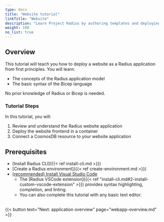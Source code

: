 ```yaml
---
type: docs
title: "Website tutorial"
linkTitle: "Website"
description: "Learn Project Radius by authoring templates and deploying a working website with a database."
weight: 100
no_list: true
---
```


## Overview

This tutorial will teach you how to deploy a website as a Radius application from first principles. You will learn:  

- The concepts of the Radius application model 
- The basic syntax of the Bicep language 

No prior knowledge of Radius or Bicep is needed.

### Tutorial Steps
In this tutorial, you will:
1. Review and understand the Radius website application
1. Deploy the website frontend in a container
1. Connect a CosmosDB resource to your website application

## Prerequisites

- [Install Radius CLI]({{< ref install-cli.md >}})
- [Create a Radius environment]({{< ref create-environment.md >}})
- [(recommended) Install Visual Studio Code](https://code.visualstudio.com/)
   - The [Radius VSCode extension]({{< ref "install-cli.md#2-install-custom-vscode-extension" >}}) provides syntax highlighting, completion, and linting.
   - You can also complete this tutorial with any basic text editor.

<br>{{< button text="Next: application overview" page="webapp-overview.md" >}}